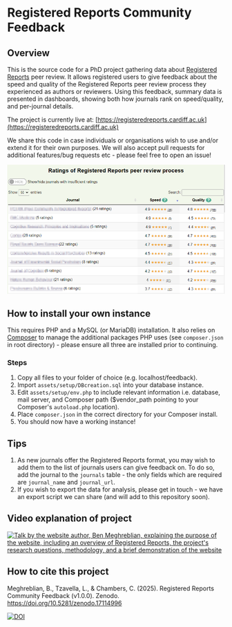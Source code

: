 # Registered Reports Community Feedback
## Overview
This is the source code for a PhD project gathering data about [Registered Reports](https://cos.io/rr) peer review. It allows registered users to give feedback about the speed and quality of the Registered Reports peer review process they experienced as authors or reviewers. Using this feedback, summary data is presented in dashboards, showing both how journals rank on speed/quality, and per-journal details.

The project is currently live at: [https://registeredreports.cardiff.ac.uk](https://registeredreports.cardiff.ac.uk)

We share this code in case individuals or organisations wish to use and/or extend it for their own purposes. We will also accept pull requests for additional features/bug requests etc - please feel free to open an issue!

![Screenshot of website dashboard, blurred to obscure journal names](assets/images/dashboard.png)

## How to install your own instance
This requires PHP and a MySQL (or MariaDB) installation. It also relies on [Composer](https://getcomposer.org) to manage the additional packages PHP uses (see `composer.json` in root directory) - please ensure all three are installed prior to continuing.

### Steps
1. Copy all files to your folder of choice (e.g. localhost/feedback).
2. Import `assets/setup/DBcreation.sql` into your database instance.
3. Edit `assets/setup/env.php` to include relevant information i.e. database, mail server, and Composer path ($vendor_path pointing to your Composer's `autoload.php` location).
4. Place `composer.json` in the correct directory for your Composer install.
5. You should now have a working instance!

## Tips
1. As new journals offer the Registered Reports format, you may wish to add them to the list of journals users can give feedback on. To do so, add the journal to the `journals` table - the only fields which are required are `journal_name` and `journal_url`.
2. If you wish to export the data for analysis, please get in touch - we have an export script we can share (and will add to this repository soon).

## Video explanation of project

[![Talk by the website author, Ben Meghreblian, explaining the purpose of the website, including an overview of Registered Reports, the project's research questions, methodology, and a brief demonstration of the website](https://img.youtube.com/vi/eLCsgTHn7lI/0.jpg)](https://www.youtube.com/watch?v=eLCsgTHn7lI)

## How to cite this project

Meghreblian, B., Tzavella, L., & Chambers, C. (2025). Registered Reports Community Feedback (v1.0.0). Zenodo. https://doi.org/10.5281/zenodo.17114996

[![DOI](https://zenodo.org/badge/DOI/10.5281/zenodo.17114996.svg)](https://doi.org/10.5281/zenodo.17114996)
